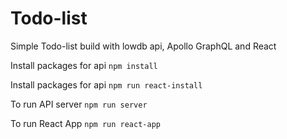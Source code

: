 # Todo-list
Simple Todo-list build with lowdb api, Apollo GraphQL and React

Install packages for api ```npm install```

Install packages for api  ```npm run react-install```

To run API server ```npm run server```

To run React App ```npm run react-app```
